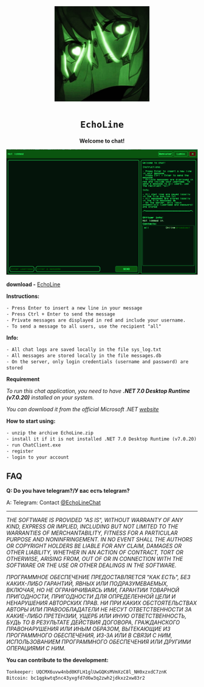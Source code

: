 <div align="center">
  <img src="logo.jpg" width="250"/>
  <h1><code>EchoLine</code></h1>
  
  **Welcome to chat!**
</div>

<div align="center">
  <img src="EchoLine.jpg"/>
</div>

**download -** [EchoLine](https://github.com/dhaubum/EchoLine/releases/tag/EchoLine_b1.0.0)

**Instructions:**
```
- Press Enter to insert a new line in your message
- Press Ctrl + Enter to send the message
- Private messages are displayed in red and include your username.
- To send a message to all users, use the recipient "all"
```
**Info:**
```
- All chat logs are saved locally in the file sys_log.txt
- All messages are stored locally in the file messages.db
- On the server, only login credentials (username and password) are stored
```
**Requirement**

*To run this chat application, you need to have **.NET 7.0 Desktop Runtime (v7.0.20)** installed on your system.*

*You can download it from the official Microsoft .NET [website](https://dotnet.microsoft.com/en-us/download/dotnet/7.0)*

**How to start using:**
```
- unzip the archive EchoLine.zip
- install it if it is not installed .NET 7.0 Desktop Runtime (v7.0.20)
- run ChatClient.exe
- register
- login to your account
```

FAQ
-----------
**Q: Do you have telegram?/У вас есть telegram?**

A: Telegram: Contact [@EchoLineChat](https://t.me/EchoLineChat)

-----------


*THE SOFTWARE IS PROVIDED "AS IS", WITHOUT WARRANTY OF ANY KIND, EXPRESS OR
IMPLIED, INCLUDING BUT NOT LIMITED TO THE WARRANTIES OF MERCHANTABILITY,
FITNESS FOR A PARTICULAR PURPOSE AND NONINFRINGEMENT. IN NO EVENT SHALL THE
AUTHORS OR COPYRIGHT HOLDERS BE LIABLE FOR ANY CLAIM, DAMAGES OR OTHER
LIABILITY, WHETHER IN AN ACTION OF CONTRACT, TORT OR OTHERWISE, ARISING FROM,
OUT OF OR IN CONNECTION WITH THE SOFTWARE OR THE USE OR OTHER DEALINGS IN THE
SOFTWARE.*


*ПРОГРАММНОЕ ОБЕСПЕЧЕНИЕ ПРЕДОСТАВЛЯЕТСЯ "КАК ЕСТЬ", БЕЗ КАКИХ-ЛИБО ГАРАНТИЙ,
ЯВНЫХ ИЛИ ПОДРАЗУМЕВАЕМЫХ, ВКЛЮЧАЯ, НО НЕ ОГРАНИЧИВАЯСЬ ИМИ, ГАРАНТИИ ТОВАРНОЙ ПРИГОДНОСТИ,
ПРИГОДНОСТИ ДЛЯ ОПРЕДЕЛЕННОЙ ЦЕЛИ И НЕНАРУШЕНИЯ АВТОРСКИХ ПРАВ.
НИ ПРИ КАКИХ ОБСТОЯТЕЛЬСТВАХ АВТОРЫ ИЛИ ПРАВООБЛАДАТЕЛИ НЕ НЕСУТ ОТВЕТСТВЕННОСТИ ЗА КАКИЕ-ЛИБО ПРЕТЕНЗИИ,
УЩЕРБ ИЛИ ИНУЮ ОТВЕТСТВЕННОСТЬ, БУДЬ ТО В РЕЗУЛЬТАТЕ ДЕЙСТВИЯ ДОГОВОРА,
ГРАЖДАНСКОГО ПРАВОНАРУШЕНИЯ ИЛИ ИНЫМ ОБРАЗОМ,
ВЫТЕКАЮЩИЕ ИЗ ПРОГРАММНОГО ОБЕСПЕЧЕНИЯ, ИЗ-ЗА ИЛИ В СВЯЗИ С НИМ,
ИСПОЛЬЗОВАНИЕМ ПРОГРАММНОГО ОБЕСПЕЧЕНИЯ ИЛИ ДРУГИМИ ОПЕРАЦИЯМИ С НИМ.*


**You can contribute to the development:**
```
Tonkeeper: UQCMX6uvw4nbd0KFLH1glUwGQKsMVmXzC8l_NH0xzxdC7znK
Bitcoin: bc1qgkwtq5nc43yxgfd7d6w3q2zwh2jdkxz2xw83r2
```
